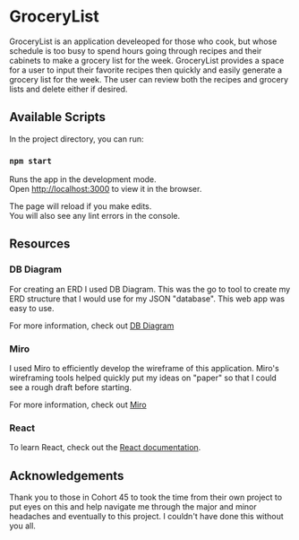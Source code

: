 # GroceryList

GroceryList is an application develeoped for those who cook, but whose schedule is too busy to spend hours going through recipes and their cabinets to make a grocery list for the week. GroceryList provides a space for a user to input their favorite recipes then quickly and easily generate a grocery list for the week. The user can review both the recipes and grocery lists and delete either if desired. 

## Available Scripts

In the project directory, you can run:

### `npm start`

Runs the app in the development mode.\
Open [http://localhost:3000](http://localhost:3000) to view it in the browser.

The page will reload if you make edits.\
You will also see any lint errors in the console.

## Resources

### DB Diagram

For creating an ERD I used DB Diagram. This was the go to tool to create my ERD structure that I would use for my JSON "database". This web app was easy to use. 

For more information, check out [DB Diagram](https://www.dbdiagram.io/home)

### Miro

I used Miro to efficiently develop the wireframe of this application. Miro's wireframing tools helped quickly put my ideas on "paper" so that I could see a rough draft before starting. 

For more information, check out [Miro](https://miro.com)

### React

To learn React, check out the [React documentation](https://reactjs.org/).

## Acknowledgements

Thank you to those in Cohort 45 to took the time from their own project to put eyes on this and help navigate me through the major and minor headaches and eventually to this project. I couldn't have done this without you all. 

